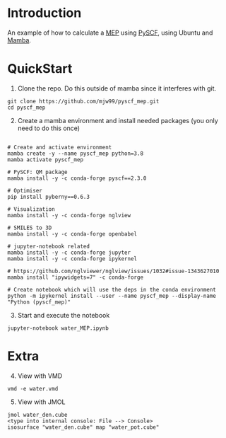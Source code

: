 Introduction
============
An example of how to calculate a [MEP](https://www.cup.uni-muenchen.de/ch/compchem/pop/mep1.html) using [PySCF](https://arxiv.org/abs/2002.12531), using Ubuntu and [Mamba](https://mamba.readthedocs.io/en/latest/installation.html).

QuickStart
==========
1) Clone the repo. Do this outside of mamba since it interferes with git.

```
git clone https://github.com/mjw99/pyscf_mep.git
cd pyscf_mep
```	

2) Create a mamba environment and install needed packages (you only need to do this once)
```

# Create and activate environment
mamba create -y --name pyscf_mep python=3.8
mamba activate pyscf_mep

# PySCF: QM package
mamba install -y -c conda-forge pyscf==2.3.0

# Optimiser
pip install pyberny==0.6.3

# Visualization
mamba install -y -c conda-forge nglview

# SMILES to 3D
mamba install -y -c conda-forge openbabel
	
# jupyter-notebook related
mamba install -y -c conda-forge jupyter
mamba install -y -c conda-forge ipykernel

# https://github.com/nglviewer/nglview/issues/1032#issue-1343627010
mamba install "ipywidgets=7" -c conda-forge
	
# Create notebook which will use the deps in the conda environment
python -m ipykernel install --user --name pyscf_mep --display-name "Python (pyscf_mep)"
```
3) Start and execute the notebook
```
jupyter-notebook water_MEP.ipynb
```


Extra
==========

4) View with VMD
```
vmd -e water.vmd
```

5) View with JMOL
```
jmol water_den.cube
<type into internal console: File --> Console>
isosurface "water_den.cube" map "water_pot.cube"
```
